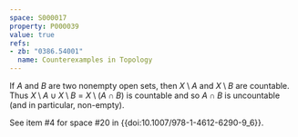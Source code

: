 ```yaml
---
space: S000017
property: P000039
value: true
refs:
- zb: "0386.54001"
  name: Counterexamples in Topology
---
```


If $A$ and $B$ are two nonempty open sets, then $X \setminus A$ and $X \setminus B$ are countable. Thus $X \setminus A \cup X \setminus B$ = $X \setminus (A \cap B)$ is countable and so $A \cap B$ is uncountable (and in particular, non-empty).

See item #4 for space #20 in {{doi:10.1007/978-1-4612-6290-9_6}}.
